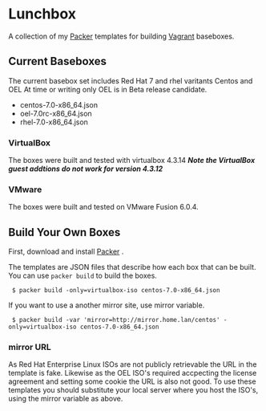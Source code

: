 Lunchbox
=========

A collection of my [Packer](http://packer.io) templates for building [Vagrant](http://vagrantup.com) baseboxes.

## Current Baseboxes

The current basebox set includes Red Hat 7 and rhel varitants Centos and OEL
At time or writing only OEL is in Beta release candidate.

- centos-7.0-x86_64.json
- oel-7.0rc-x86_64.json
- rhel-7.0-x86_64.json

### VirtualBox

The boxes were built and tested with virtualbox 4.3.14
***Note the VirtualBox guest addtions do not work for version 4.3.12***

### VMware

The boxes were built and tested on VMware Fusion 6.0.4.

## Build Your Own Boxes
 
First, download and install [Packer](http://packer.io) .

The templates are JSON files that describe how each box that can be built. You can use `packer build` to build the boxes.

     $ packer build -only=virtualbox-iso centos-7.0-x86_64.json
 
If you want to use a another mirror site, use mirror variable.
 
     $ packer build -var 'mirror=http://mirror.home.lan/centos' -only=virtualbox-iso centos-7.0-x86_64.json
 
### mirror URL

As Red Hat Enterprise Linux ISOs are not publicly retrievable the URL in the template is fake. Likewise as the OEL ISO's required accpecting the license agreement and setting some cookie the URL is also not good. To use these templates you should substitute your local server where you host the ISO's, using the mirror variable as above.
